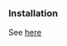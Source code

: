 ### Installation

See [here](https://git.hb.dfki.de/dfki-control/wbc/documentation/-/wikis/WBC-installation-using-Rock)
